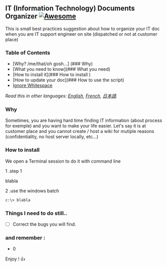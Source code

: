 ## IT (Information Technology) Documents Organizer [![Awesome](https://cdn.rawgit.com/sindresorhus/awesome/d7305f38d29fed78fa85652e3a63e154dd8e8829/media/badge.svg)](https://github.com/Will-777/spawn_mobs_mcpi.git)

This is small best practices suggestion about how to organize your IT doc when you 
are IT support engineer on site (dispatched or not at customer place) 


### Table of Contents
 - [Why? /me/that/oh gosh...] (### Why)
 - [What you need to know](### What you need)
 - [How to install it](### How to install )
 - [How to update your doc](### How to use the script)
  - [Ignore Whitespace](#ignore-whitespace)

*Read this in other languages: [English](README.md), [French](README.fr.md), [日本語](README.ja.md).*

### Why
Sometimes, you are having hard time finding IT information (about process for exemple)
and you want to make your life easier. Let's say it is at customer place and 
you cannot create / host a wiki for mutiple reasons (confidentiality, no host server locally, etc...)

### How to install 

We open a Terminal session to do it with command line

 1 .step 1

blabla

 2 .use the windows batch 
```bash
c:\> blabla 
```


### Things I need to do still..
- [ ] Correct the bugs you will find.


### and remember :
  - 0


Enjoy ! :+1:



